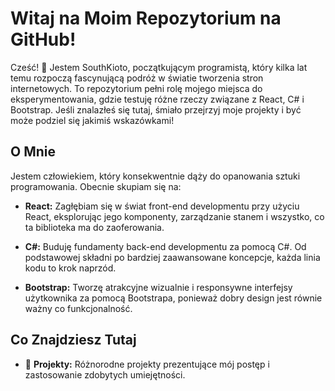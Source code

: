 <!--
**ImColdBlooded/ImColdBlooded** is a ✨ _special_ ✨ repository because its `README.md` (this file) appears on your GitHub profile.

Here are some ideas to get you started:

- 🔭 I’m currently working on ...
- 🌱 I’m currently learning ...
- 👯 I’m looking to collaborate on ...
- 🤔 I’m looking for help with ...
- 💬 Ask me about ...
- 📫 How to reach me: ...
- 😄 Pronouns: ...
- ⚡ Fun fact: ...
-->
# Witaj na Moim Repozytorium na GitHub!

Cześć! 👋 Jestem SouthKioto, początkującym programistą, który kilka lat temu rozpoczą fascynującą podróż w światie tworzenia stron internetowych. To repozytorium pełni rolę mojego miejsca do eksperymentowania, gdzie testuję różne rzeczy związane z React, C# i Bootstrap. Jeśli znalazłeś się tutaj, śmiało przejrzyj moje projekty i być może podziel się jakimiś wskazówkami!

## O Mnie

Jestem człowiekiem, który konsekwentnie dąży do opanowania sztuki programowania. Obecnie skupiam się na:

- **React:** Zagłębiam się w świat front-end developmentu przy użyciu React, eksplorując jego komponenty, zarządzanie stanem i wszystko, co ta biblioteka ma do zaoferowania.

- **C#:** Buduję fundamenty back-end developmentu za pomocą C#. Od podstawowej składni po bardziej zaawansowane koncepcje, każda linia kodu to krok naprzód.

- **Bootstrap:** Tworzę atrakcyjne wizualnie i responsywne interfejsy użytkownika za pomocą Bootstrapa, ponieważ dobry design jest równie ważny co funkcjonalność.

## Co Znajdziesz Tutaj

- 🚀 **Projekty:** Różnorodne projekty prezentujące mój postęp i zastosowanie zdobytych umiejętności.

